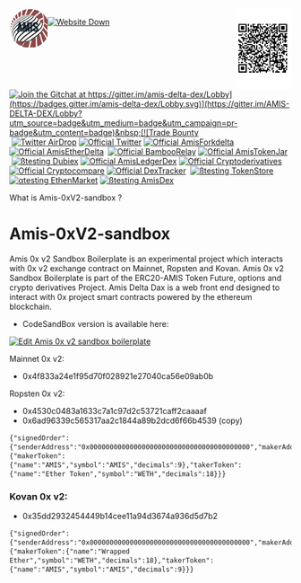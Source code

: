 <img align="left" src="https://raw.githubusercontent.com/amisolution/ERC20-AMIS/master/amis-logo3.png" alt="amis-logo3"/>
<img align="right" src="https://raw.githubusercontent.com/amisolution/ERC20-AMIS/master/images/AMIS-QRCODE.png" alt="AMIS-QRCODE" width="100"/>

[![Website Down](https://img.shields.io/badge/website-down-red.svg)](http://erc20-amis.amisolution.net/)&nbsp;
[![Join the Gitchat at https://gitter.im/amis-delta-dex/Lobby](https://badges.gitter.im/amis-delta-dex/Lobby.svg)](https://gitter.im/AMIS-DELTA-DEX/Lobby?utm_source=badge&utm_medium=badge&utm_campaign=pr-badge&utm_content=badge)&nbsp;[![Trade Bounty](https://img.shields.io/badge/trade-bounty-orange.svg)](https://github.com/amisolution/ERC20-AMIS/issues/)&nbsp;[![Twitter AirDrop](https://img.shields.io/badge/Twitter-Airdrop-red.svg)](https://twitter.com/AMIStoken_ERC20)&nbsp;[![Official Twitter](https://img.shields.io/badge/official-twitter-brightgreen.svg)](https://twitter.com/amis_erc20)&nbsp;[![Official AmisForkdelta](https://img.shields.io/badge/official-forkdelta-brightgreen.svg)](https://forkdelta.app/#!/trade/0x949bed886c739f1a3273629b3320db0c5024c719-ETH)
&nbsp;[![Official AmisEtherDelta](https://img.shields.io/badge/official-etherdelta-brightgreen.svg)](https://etherdelta.com/#0x949bed886c739f1a3273629b3320db0c5024c719-ETH)
&nbsp;[![Official BambooRelay](https://img.shields.io/badge/official-bamboorelay-brightgreen.svg)](https://bamboorelay.com/trade/AMIS-WETH)&nbsp;[![Official AmisTokenJar](https://img.shields.io/badge/official-tokenjar-brightgreen.svg)](https://tokenjar.io/amis)
&nbsp;[![ßtesting Dubiex](https://img.shields.io/badge/ßtesting-dubiex-yellow.svg)](https://dubiex.com/AMIS/ETH)&nbsp;[![Official AmisLedgerDex](https://img.shields.io/badge/official-ledgerdex-1330e3.svg)](https://app.ledgerdex.com/#/app/orders/maker-taker/AMIS/0x949bed886c739f1a3273629b3320db0c5024c719/WETH/0xc02aaa39b223fe8d0a0e5c4f27ead9083c756cc2
)&nbsp;[![Official Cryptoderivatives](https://img.shields.io/badge/official-cryptoderivatives-4330e7.svg)](https://cryptoderivatives.market/token/AMIS)&nbsp;[![Official Cryptocompare](https://img.shields.io/badge/official-cryptocompare-brightgreen.svg)](https://www.cryptocompare.com/coins/amis)&nbsp;[![Official DexTracker](https://img.shields.io/badge/official-dextracker-brightgreen.svg)](https://etherscan.io/dextracker?filter=&q=AMIS)
&nbsp;[![ßtesting TokenStore](https://img.shields.io/badge/ßtesting-TokenStore-yellow.svg)](https://token.store/trade/0x949bed886c739f1a3273629b3320db0c5024c719)
&nbsp;[![αtesting EthenMarket](https://img.shields.io/badge/αtesting-ethenmarket-lightgrey.svg)](https://ethen.market/949bed886c739f1a3273629b3320db0c5024c719)&nbsp;[![ßtesting AmisDex](https://img.shields.io/badge/ßtesting-amisdex-lightblue.svg)](https://amisdex.github.io/amis-exchange-www)

What is Amis-0xV2-sandbox ?

# Amis-0xV2-sandbox 
Amis 0x v2 Sandbox Boilerplate is an experimental project which interacts with 0x v2 exchange contract on Mainnet, Ropsten and Kovan.
Amis 0x v2 Sandbox Boilerplate is part of the ERC20-AMIS Token Future, options and crypto derivatives Project. Amis Delta Dax is a web front end designed to interact with 0x project smart contracts powered by the ethereum blockchain.

* CodeSandBox version is available here:

[![Edit Amis 0x v2 sandbox boilerplate](https://codesandbox.io/static/img/play-codesandbox.svg)](https://codesandbox.io/s/rlmo9q9zvn)

Mainnet 0x v2:
* 0x4f833a24e1f95d70f028921e27040ca56e09ab0b

Ropsten 0x v2:
* 0x4530c0483a1633c7a1c97d2c53721caff2caaaaf
* 0x6ad96339c565317aa2c1844a89b2dcd6f66b4539 (copy)
```
{"signedOrder":{"senderAddress":"0x0000000000000000000000000000000000000000","makerAddress":"0x58e3fc68696c75245200efe0551b969d6e5046cf","takerAddress":"0x0000000000000000000000000000000000000000","makerFee":"0","takerFee":"0","makerAssetAmount":"1000000","takerAssetAmount":"1000000000000000","makerAssetData":"0xf47261b0000000000000000000000000949bed886c739f1a3273629b3320db0c5024c719","takerAssetData":"0xf47261b0000000000000000000000000c778417e063141139fce010982780140aa0cd5ab","expirationTimeSeconds":"1545044400","feeRecipientAddress":"0x0000000000000000000000000000000000000000","salt":"44593115851888691015384999503028739491758411104609325590776434318507767120546","signature":"0x1b16b389a4244cbfca56875765c11a8d04f53adbd26d6ca1b914bcd6804af1bb2756f4e95fe5c2d6363cae9383801034e610389653c6be07376bb61af607e3748103","exchangeAddress":"0x4530c0483a1633c7a1c97d2c53721caff2caaaaf"},"metadata":{"makerToken":{"name":"AMIS","symbol":"AMIS","decimals":9},"takerToken":{"name":"Ether Token","symbol":"WETH","decimals":18}}}
```
### Kovan 0x v2:
* 0x35dd2932454449b14cee11a94d3674a936d5d7b2
```
{"signedOrder":{"senderAddress":"0x0000000000000000000000000000000000000000","makerAddress":"0x58e3fc68696c75245200efe0551b969d6e5046cf","takerAddress":"0x0000000000000000000000000000000000000000","makerFee":"0","takerFee":"0","makerAssetAmount":"1000000000000000","takerAssetAmount":"1000000000","makerAssetData":"0xf47261b0000000000000000000000000d0a1e359811322d97991e03f863a0c30c2cf029c","takerAssetData":"0xf47261b00000000000000000000000007161f09a6ae81b546bebc04b24629c4f3dad746f","expirationTimeSeconds":"1543575600","feeRecipientAddress":"0x0000000000000000000000000000000000000000","salt":"93107011837088377611935218908337397677353861528980847346389472957500789815699","signature":"0x1ba6baa34ad89daae64981b45bd49d8c871f13e395b1d0463d1c13ad0a97fa639a41f6b672014b431c33fbaed01dcfc54cd5bd2e9ef35faafab44d97fc366cad6b03","exchangeAddress":"0x35dd2932454449b14cee11a94d3674a936d5d7b2"},"metadata":{"makerToken":{"name":"Wrapped Ether","symbol":"WETH","decimals":18},"takerToken":{"name":"AMIS","symbol":"AMIS","decimals":9}}}
```
